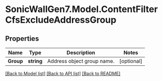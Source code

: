 # SonicWallGen7.Model.ContentFilterCfsExcludeAddressGroup

## Properties

Name | Type | Description | Notes
------------ | ------------- | ------------- | -------------
**Group** | **string** | Address object group name. | [optional] 

[[Back to Model list]](../README.md#documentation-for-models) [[Back to API list]](../README.md#documentation-for-api-endpoints) [[Back to README]](../README.md)


